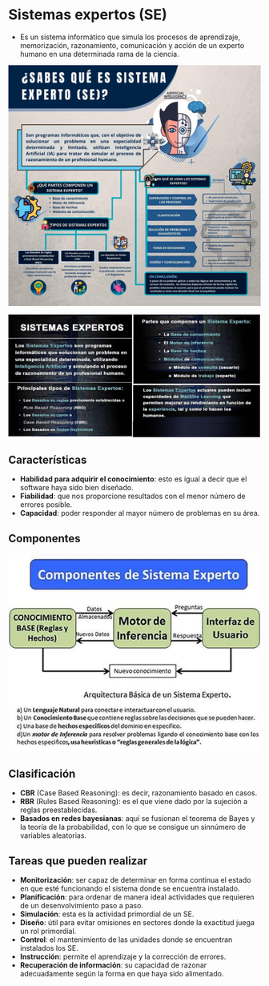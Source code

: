# Sistemas expertos (SE)

* Es un sistema informático que simula los procesos de aprendizaje, memorización, razonamiento, comunicación y acción de un experto humano en una determinada rama de la ciencia.

![SE definición](img/se-definicion1.jpg)

![SE definición](img/se-definicion2.jpg)

## Características

* **Habilidad para adquirir el conocimiento**: esto es igual a decir que el software haya sido bien diseñado.
* **Fiabilidad**: que nos proporcione resultados con el menor número de errores posible.
* **Capacidad**: poder responder al mayor número de problemas en su área.

## Componentes

![SE componentes](img/se-componentes.jpg)

## Clasificación

* **CBR** (Case Based Reasoning): es decir, razonamiento basado en casos.
* **RBR** (Rules Based Reasoning): es el que viene dado por la sujeción a reglas preestablecidas.
* **Basados en redes bayesianas**: aquí se fusionan el teorema de Bayes y la teoría de la probabilidad, con lo que se consigue un sinnúmero de variables aleatorias.

## Tareas que pueden realizar

* **Monitorización**: ser capaz de determinar en forma continua el estado en que esté funcionando el sistema donde se encuentra instalado.
* **Planificación**: para ordenar de manera ideal actividades que requieren de un desenvolvimiento paso a paso.
* **Simulación**: esta es la actividad primordial de un SE.
* **Diseño**: útil para evitar omisiones en sectores donde la exactitud juega un rol primordial.
* **Control**: el mantenimiento de las unidades donde se encuentran instalados los SE.
* **Instrucción**: permite el aprendizaje y la corrección de errores.
* **Recuperación de información**: su capacidad de razonar adecuadamente según la forma en que haya sido alimentado.
